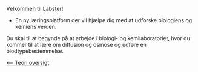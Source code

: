 Velkommen til Labster!

- En ny læringsplatform der vil hjælpe dig med at udforske biologiens og
kemiens verden.

Du skal til at begynde på at arbejde i biologi- og kemilaboratoriet,
hvor du kommer til at lære om diffusion og osmose og udføre en
blodtypebestemmelse.

[\<-- Teori oversigt](/wiki/Biologi-Kemi_Lab "wikilink")

